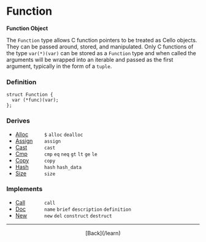   <div class="row">
  <div class="col-xs-6 col-md-6">

  </div>
  <div class="col-xs-6 col-md-6">

# Function
__Function Object__

The `Function` type allows C function pointers to be treated as Cello objects. They can be passed around, stored, and manipulated. Only C functions of the type `var(*)(var)` can be stored as a `Function` type and when called the arguments will be wrapped into an iterable and passed as the first argument, typically in the form of a `tuple`.

### Definition

    struct Function {
      var (*func)(var);
    };
    

### Derives

* <span style="width:75px; float:left;">[Alloc](/learn/alloc)</span>`$` `alloc` `dealloc` 
* <span style="width:75px; float:left;">[Assign](/learn/assign)</span>`assign` 
* <span style="width:75px; float:left;">[Cast](/learn/cast)</span>`cast` 
* <span style="width:75px; float:left;">[Cmp](/learn/cmp)</span>`cmp` `eq` `neq` `gt` `lt` `ge` `le` 
* <span style="width:75px; float:left;">[Copy](/learn/copy)</span>`copy` 
* <span style="width:75px; float:left;">[Hash](/learn/hash)</span>`hash` `hash_data` 
* <span style="width:75px; float:left;">[Size](/learn/size)</span>`size` 
### Implements

* <span style="width:75px; float:left;">[Call](/learn/call)</span>`call` 
* <span style="width:75px; float:left;">[Doc](/learn/doc)</span>`name` `brief` `description` `definition` 
* <span style="width:75px; float:left;">[New](/learn/new)</span>`new` `del` `construct` `destruct` 

* * *

  <p style="text-align:center;">
[Back](/learn)
  </p>

  </div>
  </div>
